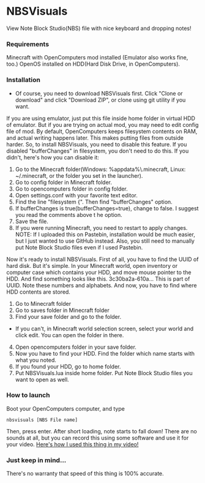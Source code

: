 # NBSVisuals
View Note Block Studio(NBS) file with nice keyboard and dropping notes!
### Requirements
Minecraft with OpenComputers mod installed (Emulator also works fine, too.)
OpenOS installed on HDD(Hard Disk Drive, in OpenComputers).
### Installation
* Of course, you need to download NBSVisuals first. Click "Clone or download" and click "Download ZIP", or clone using git utility if you want.

If you are using emulator, just put this file inside home folder in virtual HDD of emulator.
But if you are trying on actual mod, you may need to edit config file of mod.
By default, OpenComputers keeps filesystem contents on RAM, and actual writing happens later. This makes putting files from outside harder. So, to install NBSVisuals, you need to disable this feature.
If you disabled "bufferChanges" in filesystem, you don't need to do this. If you didn't, here's how you can disable it:
1. Go to the Minecraft folder(Windows: %appdata%\\.minecraft, Linux: ~/.minecraft, or the folder you set in the launcher).
2. Go to config folder in Minecraft folder.
3. Go to opencomputers folder in config folder.
4. Open settings.conf with your favorite text editor.
5. Find the line "filesystem {". Then find "bufferChanges" option.
6. If bufferChanges is true(bufferChanges=true), change to false. I suggest you read the comments above t he option.
7. Save the file.
8. If you were running Minecraft, you need to restart to apply changes.
NOTE: If I uploaded this on Pastebin, installation would be much easier, but I just wanted to use GitHub instead. Also, you still need to manually put Note Block Studio files even if I used Pastebin.

Now it's ready to install NBSVisuals.
First of all, you have to find the UUID of hard disk. But it's simple. In your Minecraft world, open inventory or computer case which contains your HDD, and move mouse pointer to the HDD.
And find something looks like this.
3c30ba2a-610a...
This is part of UUID. Note these numbers and alphabets.
And now, you have to find where HDD contents are stored.
1. Go to Minecraft folder
2. Go to saves folder in Minecraft folder
3. Find your save folder and go to the folder.
- If you can't, in Minecraft world selection screen, select your world and click edit. You can open the folder in there.
4. Open opencomputers folder in your save folder.
5. Now you have to find your HDD. Find the folder which name starts with what you noted.
6. If you found your HDD, go to home folder.
7. Put NBSVisuals.lua inside home folder. Put Note Block Studio files you want to open as well.

### How to launch
Boot your OpenComputers computer, and type
```
nbsvisuals [NBS File name]
```
Then, press enter. After short loading, note starts to fall down! There are no sounds at all, but you can record this using some software and use it for your video.
[Here's how I used this thing in my video!](https://youtu.be/AkU-aAIgmUQ)

### Just keep in mind...
There's no warranty that speed of this thing is 100% accurate.
